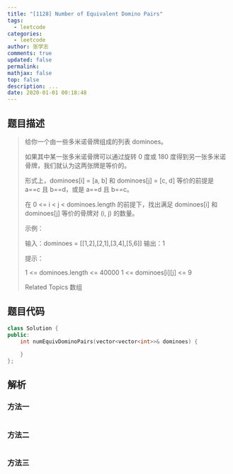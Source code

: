 ```yaml
---
title: "[1128] Number of Equivalent Domino Pairs"
tags:
  - leetcode
categories:
  - leetcode
author: 张学志
comments: true
updated: false
permalink:
mathjax: false
top: false
description: ...
date: 2020-01-01 00:18:48
---
```


## 题目描述

> 给你一个由一些多米诺骨牌组成的列表 dominoes。 
> 
> 如果其中某一张多米诺骨牌可以通过旋转 0 度或 180 度得到另一张多米诺骨牌，我们就认为这两张牌是等价的。 
> 
> 形式上，dominoes[i] = [a, b] 和 dominoes[j] = [c, d] 等价的前提是 a==c 且 b==d，或是 a==d 且 b==c。 
> 
> 在 0 <= i < j < dominoes.length 的前提下，找出满足 dominoes[i] 和 dominoes[j] 等价的骨牌对 (i, j) 的数量。 
> 
> 
> 
> 示例： 
> 
> 输入：dominoes = [[1,2],[2,1],[3,4],[5,6]]
> 输出：1
> 
> 
> 
> 
> 提示： 
> 
> 
> 1 <= dominoes.length <= 40000 
> 1 <= dominoes[i][j] <= 9 
> 
> Related Topics 数组

## 题目代码

```cpp
class Solution {
public:
    int numEquivDominoPairs(vector<vector<int>>& dominoes) {
        
    }
};
```

## 解析

### 方法一

```cpp

```

### 方法二

```cpp

```

### 方法三

```cpp

```

